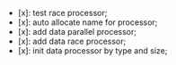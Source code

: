 - [x]: test race processor;
- [x]: auto allocate name for processor;
- [x]: add data parallel processor;
- [x]: add data race processor;
- [x]: init data processor by type and size;